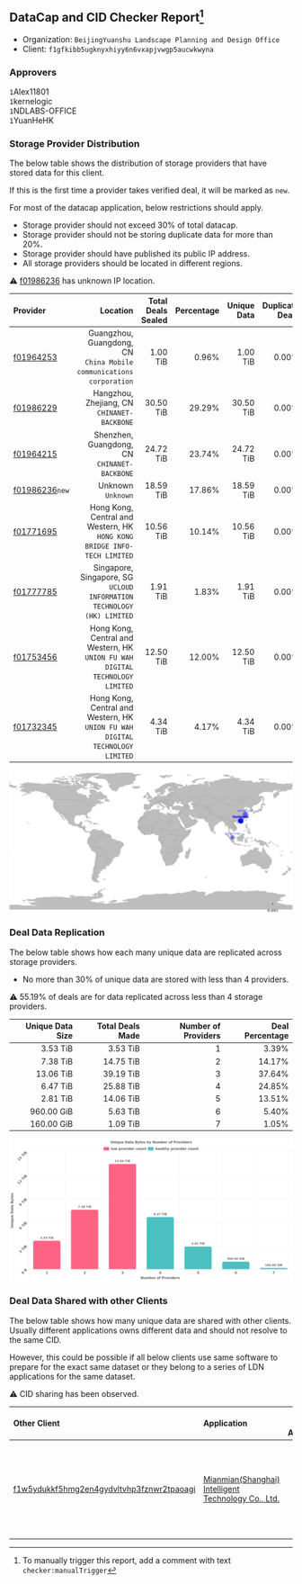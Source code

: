 ## DataCap and CID Checker Report[^1]
 - Organization: `BeijingYuanshu Landscape Planning and Design Office`
 - Client: `f1gfkibb5ugknyxhiyy6n6vxapjvwgp5aucwkwyna`
### Approvers
`1`Alex11801<br/>`1`kernelogic<br/>`1`NDLABS-OFFICE<br/>`1`YuanHeHK

### Storage Provider Distribution
The below table shows the distribution of storage providers that have stored data for this client.

If this is the first time a provider takes verified deal, it will be marked as `new`.

For most of the datacap application, below restrictions should apply.
 - Storage provider should not exceed 30% of total datacap.
 - Storage provider should not be storing duplicate data for more than 20%.
 - Storage provider should have published its public IP address.
 - All storage providers should be located in different regions.

⚠️ [f01986236](https://filfox.info/en/address/f01986236) has unknown IP location.

| Provider                                                    |                                                                         Location | Total Deals Sealed | Percentage | Unique Data | Duplicate Deals |
| :---------------------------------------------------------- | -------------------------------------------------------------------------------: | -----------------: | ---------: | ----------: | --------------: |
| [f01964253](https://filfox.info/en/address/f01964253)       |           Guangzhou, Guangdong, CN<br/>`China Mobile communications corporation` |           1.00 TiB |      0.96% |    1.00 TiB |           0.00% |
| [f01986229](https://filfox.info/en/address/f01986229)       |                                   Hangzhou, Zhejiang, CN<br/>`CHINANET-BACKBONE` |          30.50 TiB |     29.29% |   30.50 TiB |           0.00% |
| [f01964215](https://filfox.info/en/address/f01964215)       |                                  Shenzhen, Guangdong, CN<br/>`CHINANET-BACKBONE` |          24.72 TiB |     23.74% |   24.72 TiB |           0.00% |
| [f01986236](https://filfox.info/en/address/f01986236)`new`  |                                                            Unknown<br/>`Unknown` |          18.59 TiB |     17.86% |   18.59 TiB |           0.00% |
| [f01771695](https://filfox.info/en/address/f01771695)       |      Hong Kong, Central and Western, HK<br/>`HONG KONG BRIDGE INFO-TECH LIMITED` |          10.56 TiB |     10.14% |   10.56 TiB |           0.00% |
| [f01777785](https://filfox.info/en/address/f01777785)       |        Singapore, Singapore, SG<br/>`UCLOUD INFORMATION TECHNOLOGY (HK) LIMITED` |           1.91 TiB |      1.83% |    1.91 TiB |           0.00% |
| [f01753456](https://filfox.info/en/address/f01753456)       | Hong Kong, Central and Western, HK<br/>`UNION FU WAH DIGITAL TECHNOLOGY LIMITED` |          12.50 TiB |     12.00% |   12.50 TiB |           0.00% |
| [f01732345](https://filfox.info/en/address/f01732345)       | Hong Kong, Central and Western, HK<br/>`UNION FU WAH DIGITAL TECHNOLOGY LIMITED` |           4.34 TiB |      4.17% |    4.34 TiB |           0.00% |

![Provider Distribution](https://raw.githubusercontent.com/data-preservation-programs/filplus-checker-assets/main/filecoin-project/filecoin-plus-large-datasets/issues/958/1675494280253.png)
### Deal Data Replication
The below table shows how each many unique data are replicated across storage providers.
- No more than 30% of unique data are stored with less than 4 providers.

⚠️ 55.19% of deals are for data replicated across less than 4 storage providers.

| Unique Data Size | Total Deals Made | Number of Providers | Deal Percentage |
| ---------------: | ---------------: | ------------------: | --------------: |
|         3.53 TiB |         3.53 TiB |                   1 |           3.39% |
|         7.38 TiB |        14.75 TiB |                   2 |          14.17% |
|        13.06 TiB |        39.19 TiB |                   3 |          37.64% |
|         6.47 TiB |        25.88 TiB |                   4 |          24.85% |
|         2.81 TiB |        14.06 TiB |                   5 |          13.51% |
|       960.00 GiB |         5.63 TiB |                   6 |           5.40% |
|       160.00 GiB |         1.09 TiB |                   7 |           1.05% |

![Replication Distribution](https://raw.githubusercontent.com/data-preservation-programs/filplus-checker-assets/main/filecoin-project/filecoin-plus-large-datasets/issues/958/1675494281314.png)
### Deal Data Shared with other Clients
The below table shows how many unique data are shared with other clients.
Usually different applications owns different data and should not resolve to the same CID.

However, this could be possible if all below clients use same software to prepare for the exact same dataset or they belong to a series of LDN applications for the same dataset.

⚠️ CID sharing has been observed.

| Other Client                                                                                                          | Application                                                                                                                            | Total Deals Affected | Unique CIDs | Approvers                                                                                                                                                                   |
| :-------------------------------------------------------------------------------------------------------------------- | :------------------------------------------------------------------------------------------------------------------------------------- | -------------------: | ----------: | :-------------------------------------------------------------------------------------------------------------------------------------------------------------------------- |
| [f1w5ydukkf5hmg2en4gydvltvhp3fznwr2tpaoagi](https://filfox.info/en/address/f1w5ydukkf5hmg2en4gydvltvhp3fznwr2tpaoagi) | [Mianmian\(Shanghai\) Intelligent Technology Co\., Ltd\.](https://github.com/filecoin-project/filecoin-plus-large-datasets/issues/919) |           768.00 GiB |           5 | `1`Alex11801<br/>`1`BlockMakeronline<br/>`1`IreneYoung<br/>`1`NDLABS-OFFICE<br/>`1`PluskitOfficial<br/>`2`psh0691<br/>`1`steven004<br/>`1`Tom-OriginStorage<br/>`1`YuanHeHK |

[^1]: To manually trigger this report, add a comment with text `checker:manualTrigger`
